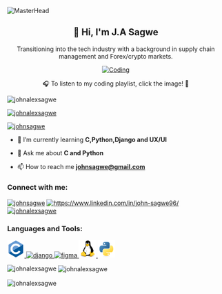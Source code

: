![MasterHead](https://camo.githubusercontent.com/c04834991bd724271632b1aa569fd5ae9564b2c12fdea274f8d577695c8f835d/68747470733a2f2f6d656469612e67726170686173736574732e636f6d2f694f48566b775a4a53524f4f394c616670486958)
<h2 align="center">👋 Hi, I'm J.A Sagwe</h2>
<p align="center">Transitioning into the tech industry with a background in supply chain management and Forex/crypto markets.</p>

<div align="center">
  <a href="https://open.spotify.com/playlist/0sMr5s2YU5vpHx3OLMsspz?si=5bc82eb721864ac3">
    <img alt="Coding" width="400" src="https://camo.githubusercontent.com/bdf64db7ecc488c26bedeca8dd6a4909eecb2f05b2d06698c14013fab5b4e5cf/68747470733a2f2f692e696d6775722e636f6d2f6d5649723230372e676966">
  </a>
  <p align="center">🎧 To listen to my coding playlist, click the image! 🎵</p>
</div>


<p align="left"> <img src="https://komarev.com/ghpvc/?username=johnalexsagwe&label=Profile%20views&color=0e75b6&style=flat" alt="johnalexsagwe" /> </p>

<p align="left"> <a href="https://github.com/ryo-ma/github-profile-trophy"><img src="https://github-profile-trophy.vercel.app/?username=johnalexsagwe" alt="johnalexsagwe" /></a> </p>

<p align="left"> <a href="https://twitter.com/johnsagwe" target="blank"><img src="https://img.shields.io/twitter/follow/johnsagwe?logo=twitter&style=for-the-badge" alt="johnsagwe" /></a> </p>

- 🌱 I’m currently learning **C,Python,Django and UX/UI**

- 💬 Ask me about **C and Python**

- 📫 How to reach me **johnsagwe@gmail.com**

<h3 align="left">Connect with me:</h3>
<p align="left">
<a href="https://twitter.com/johnsagwe" target="blank"><img align="center" src="https://raw.githubusercontent.com/rahuldkjain/github-profile-readme-generator/master/src/images/icons/Social/twitter.svg" alt="johnsagwe" height="30" width="40" /></a>
<a href="https://linkedin.com/in/https://www.linkedin.com/in/john-sagwe96/" target="blank"><img align="center" src="https://raw.githubusercontent.com/rahuldkjain/github-profile-readme-generator/master/src/images/icons/Social/linked-in-alt.svg" alt="https://www.linkedin.com/in/john-sagwe96/" height="30" width="40" /></a>
<a href="https://www.leetcode.com/johnalexsagwe" target="blank"><img align="center" src="https://raw.githubusercontent.com/rahuldkjain/github-profile-readme-generator/master/src/images/icons/Social/leet-code.svg" alt="johnalexsagwe" height="30" width="40" /></a>
</p>

<h3 align="left">Languages and Tools:</h3>
<p align="left"> <a href="https://www.cprogramming.com/" target="_blank" rel="noreferrer"> <img src="https://raw.githubusercontent.com/devicons/devicon/master/icons/c/c-original.svg" alt="c" width="40" height="40"/> </a> <a href="https://www.djangoproject.com/" target="_blank" rel="noreferrer"> <img src="https://cdn.worldvectorlogo.com/logos/django.svg" alt="django" width="40" height="40"/> </a> <a href="https://www.figma.com/" target="_blank" rel="noreferrer"> <img src="https://www.vectorlogo.zone/logos/figma/figma-icon.svg" alt="figma" width="40" height="40"/> </a> <a href="https://www.linux.org/" target="_blank" rel="noreferrer"> <img src="https://raw.githubusercontent.com/devicons/devicon/master/icons/linux/linux-original.svg" alt="linux" width="40" height="40"/> </a> <a href="https://www.python.org" target="_blank" rel="noreferrer"> <img src="https://raw.githubusercontent.com/devicons/devicon/master/icons/python/python-original.svg" alt="python" width="40" height="40"/> </a> </p>

<p><img align="left" src="https://github-readme-stats.vercel.app/api/top-langs?username=johnalexsagwe&show_icons=true&locale=en&layout=compact" alt="johnalexsagwe" /></p>

<p>&nbsp;<img align="center" src="https://github-readme-stats.vercel.app/api?username=johnalexsagwe&show_icons=true&locale=en" alt="johnalexsagwe" /></p>

<p><img align="center" src="https://github-readme-streak-stats.herokuapp.com/?user=johnalexsagwe&" alt="johnalexsagwe" /></p>
